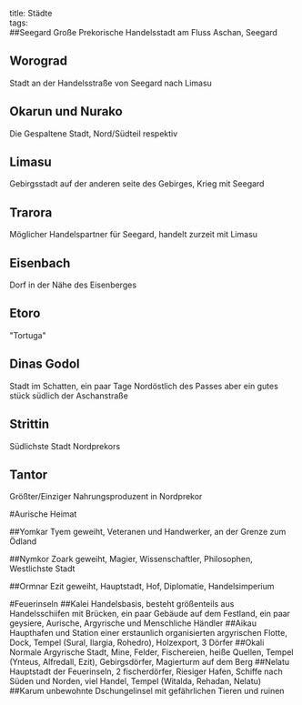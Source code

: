 title: Städte  
tags:   
##SeegardGroße Prekorische Handelsstadt am Fluss Aschan, Seegard## WorogradStadt an der Handelsstraße von Seegard nach Limasu## Okarun und NurakoDie Gespaltene Stadt, Nord/Südteil respektiv## LimasuGebirgsstadt auf der anderen seite des Gebirges, Krieg mit Seegard## TraroraMöglicher Handelspartner für Seegard, handelt zurzeit mit Limasu## EisenbachDorf in der Nähe des Eisenberges## Etoro"Tortuga"## Dinas GodolStadt im Schatten, ein paar Tage Nordöstlich des Passes aber ein gutes stück südlich der Aschanstraße## Strittin Südlichste Stadt Nordprekors## TantorGrößter/Einziger Nahrungsproduzent in Nordprekor#Aurische Heimat##YomkarTyem geweiht, Veteranen und Handwerker, an der Grenze zum Ödland##NymkorZoark geweiht, Magier, Wissenschaftler, Philosophen, Westlichste Stadt##OrmnarEzit geweiht, Hauptstadt, Hof, Diplomatie, Handelsimperium#Feuerinseln##KaleiHandelsbasis, besteht größenteils aus Handelsschiifen mit Brücken, ein paar Gebäude auf dem Festland, ein paar geysiere, Aurische, Argyrische und Menschliche Händler##AikauHaupthafen und Station einer erstaunlich organisierten argyrischen Flotte, Dock, Tempel (Sural, Ilargia, Rohedro), Holzexport, 3 Dörfer##OkaliNormale Argyrische Stadt, Mine, Felder, Fischereien, heiße Quellen, Tempel (Ynteus, Alfredall, Ezit), Gebirgsdörfer, Magierturm auf dem Berg##NelatuHauptstadt der Feuerinseln, 2 fischerdörfer, Riesiger Hafen, Schiffe nach Süden und Norden, viel Handel, Tempel (Witalda, Rehadan, Nelatu)##Karumunbewohnte Dschungelinsel mit gefährlichen Tieren und ruinen